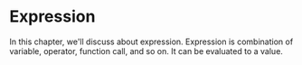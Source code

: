 # Expression

In this chapter, we'll discuss about expression.
Expression is combination of variable, operator, function call, and so on.
It can be evaluated to a value.
